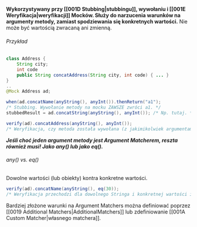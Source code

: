 **Wykorzystywany przy [[001D Stubbing|stubbingu]], wywołaniu i [[001E Weryfikacja|weryfikacji]] Mocków. Służy do narzucenia warunków na argumenty metody, zamiast spodziewania się konkretnych wartości.** Nie może być wartością zwracaną ani zmienną.

###### Przykład

```java
class Address {
	String city;
	int code
	public String concatAddress(String city, int code) { ... }
}
..
@Mock Address ad;

when(ad.concatName(anyString(), anyInt()).thenReturn("a1"); 
/* Stubbing. Wywołanie metody na mocku ZAWSZE zwróci a1. */
stubbedResult = ad.concatString(anyString(), anyInt()); /* Np. tutaj. */

verify(ad).concatAddress(anyString(), anyInt());
/* Weryfikacja, czy metoda została wywołana (z jakimikolwiek argumentami). */
```

***Jeśli choć jeden argument metody jest Argument Matcherem, reszta również musi! Jako any() lub jako eq().***

###### _any()_ vs. _eq()_
Dowolne wartości (lub obiekty) kontra konkretne wartości.

```java
verify(ad).concatName(anyString(), eq(30));
/* Weryfikacja przechodzi dla dowolnego Stringa i konkretnej wartości int. */
```

Bardziej złożone warunki na Argument Matchers można definiować poprzez [[0019 Additional Matchers|AdditionalMatchers]] lub zdefiniowanie [[001A Custom Matcher|własnego matchera]].
